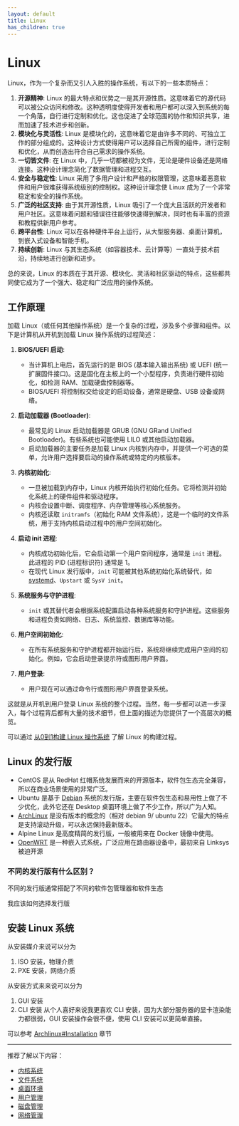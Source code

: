 ```yaml
---
layout: default
title: Linux
has_children: true
---
```


# Linux

Linux，作为一个复杂而又引人入胜的操作系统，有以下的一些本质特点：

1. **开源精神**: Linux 的最大特点和优势之一是其开源性质。这意味着它的源代码可以被公众访问和修改。这种透明度使得开发者和用户都可以深入到系统的每一个角落，自行进行定制和优化。这也促进了全球范围的协作和知识共享，进而加速了技术进步和创新。
2. **模块化与灵活性**: Linux 是模块化的，这意味着它是由许多不同的、可独立工作的部分组成的。这种设计方式使得用户可以选择自己所需的组件，进行定制和优化，从而创造出符合自己需求的操作系统。
3. **一切皆文件**: 在 Linux 中，几乎一切都被视为文件，无论是硬件设备还是网络连接。这种设计理念简化了数据管理和进程交互。
4. **安全与稳定性**: Linux 采用了多用户设计和严格的权限管理，这意味着恶意软件和用户很难获得系统级别的控制权。这种设计理念使 Linux 成为了一个非常稳定和安全的操作系统。
5. **广泛的社区支持**: 由于其开源性质，Linux 吸引了一个庞大且活跃的开发者和用户社区。这意味着问题和错误往往能够快速得到解决，同时也有丰富的资源和教程供新用户参考。
6. **跨平台性**: Linux 可以在各种硬件平台上运行，从大型服务器、桌面计算机，到嵌入式设备和智能手机。
7. **持续创新**: Linux 与其生态系统（如容器技术、云计算等）一直处于技术前沿，持续地进行创新和进步。

总的来说，Linux 的本质在于其开源、模块化、灵活和社区驱动的特点，这些都共同使它成为了一个强大、稳定和广泛应用的操作系统。

## 工作原理

加载 Linux（或任何其他操作系统）是一个复杂的过程，涉及多个步骤和组件。以下是计算机从开机到加载 Linux 操作系统的过程简述：

1. **BIOS/UEFI 启动**:
    - 当计算机上电后，首先运行的是 BIOS (基本输入输出系统) 或 UEFI (统一扩展固件接口)。这是固化在主板上的一个小型程序，负责进行硬件初始化，如检测 RAM、加载硬盘控制器等。
    - BIOS/UEFI 将控制权交给设定的启动设备，通常是硬盘、USB 设备或网络。

2. **启动加载器 (Bootloader)**:
    - 最常见的 Linux 启动加载器是 GRUB (GNU GRand Unified Bootloader)。有些系统也可能使用 LILO 或其他启动加载器。
    - 启动加载器的主要任务是加载 Linux 内核到内存中，并提供一个可选的菜单，允许用户选择要启动的操作系统或特定的内核版本。

3. **内核初始化**:
    - 一旦被加载到内存中，Linux 内核开始执行初始化任务。它将检测并初始化系统上的硬件组件和驱动程序。
    - 内核会设置中断、调度程序、内存管理等核心系统服务。
    - 内核还读取 `initramfs`（初始化 RAM 文件系统），这是一个临时的文件系统，用于支持内核启动过程中的用户空间初始化。

4. **启动 init 进程**:
    - 内核成功初始化后，它会启动第一个用户空间程序，通常是 `init` 进程。此进程的 PID (进程标识符) 通常是 1。
    - 在现代 Linux 发行版中，`init` 可能被其他系统初始化系统替代，如 [systemd](systemd)、`Upstart` 或 `SysV init`。

5. **系统服务与守护进程**:
    - `init` 或其替代者会根据系统配置启动各种系统服务和守护进程。这些服务和进程负责如网络、日志、系统监控、数据库等功能。

6. **用户空间初始化**:
    - 在所有系统服务和守护进程都开始运行后，系统将继续完成用户空间的初始化。例如，它会启动登录提示符或图形用户界面。

7. **用户登录**:
    - 用户现在可以通过命令行或图形用户界面登录系统。

这就是从开机到用户登录 Linux 系统的整个过程。当然，每一步都可以进一步深入，每个过程背后都有大量的技术细节，但上面的描述为您提供了一个高层次的概览。

可以通过 [从0到1构建 Linux 操作系统](build) 了解 Linux 的构建过程。

## Linux 的发行版

- CentOS 是从 RedHat 红帽系统发展而来的开源版本，软件包生态完全兼容，所以在商业场景使用的非常广泛。
- Ubuntu 是基于 [Debian](debian) 系统的发行版，主要在软件包生态和易用性上做了不少优化，此外它还在 Desktop 桌面环境上做了不少工作，所以广为人知。
- [ArchLinux](archlinux) 是没有版本的概念的（相对 debian 9/ ubuntu 22）它最大的特点是支持滚动升级，可以永远保持最新版本。
- Alpine Linux 是高度精简的发行版，一般被用来在 Docker 镜像中使用。
- [OpenWRT](../openwrt) 是一种嵌入式系统，广泛应用在路由器设备中，最初来自 Linksys 被迫开源

### 不同的发行版有什么区别？
不同的发行版通常搭配了不同的软件包管理器和软件生态

我应该如何选择发行版

## 安装 Linux 系统

从安装媒介来说可以分为
1. ISO 安装，物理介质
2. PXE 安装，网络介质

从安装方式来来说可以分为
1. GUI 安装
2. CLI 安装
从个人喜好来说我更喜欢 CLI 安装，因为大部分服务器的显卡渲染能力都很弱，GUI 安装操作会很不便，使用 CLI 安装可以更简单直接。

可以参考 [Archlinux#Installation](archlinux#installation) 章节

---

推荐了解以下内容：

- [内核系统](kernel)
- [文件系统](fs)
- [桌面环境](x)
- [用户管理](user)
- [磁盘管理](disk)
- [网络管理](network)
